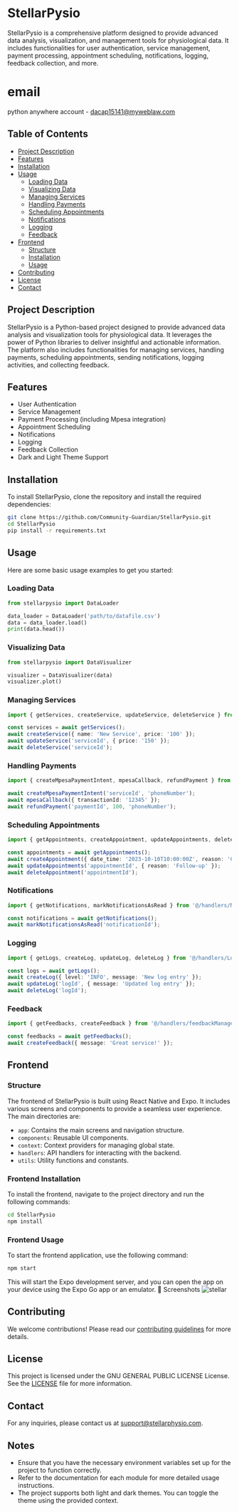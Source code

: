 # StellarPysio

StellarPysio is a comprehensive platform designed to provide advanced data analysis, visualization, and management tools for physiological data. It includes functionalities for user authentication, service management, payment processing, appointment scheduling, notifications, logging, feedback collection, and more.
# email

python anywhere account - dacap15141@myweblaw.com
## Table of Contents
- [Project Description](#project-description)
- [Features](#features)
- [Installation](#installation)
- [Usage](#usage)
  - [Loading Data](#loading-data)
  - [Visualizing Data](#visualizing-data)
  - [Managing Services](#managing-services)
  - [Handling Payments](#handling-payments)
  - [Scheduling Appointments](#scheduling-appointments)
  - [Notifications](#notifications)
  - [Logging](#logging)
  - [Feedback](#feedback)
- [Frontend](#frontend)
  - [Structure](#structure)
  - [Installation](#frontend-installation)
  - [Usage](#frontend-usage)
- [Contributing](#contributing)
- [License](#license)
- [Contact](#contact)

## Project Description
StellarPysio is a Python-based project designed to provide advanced data analysis and visualization tools for physiological data. It leverages the power of Python libraries to deliver insightful and actionable information. The platform also includes functionalities for managing services, handling payments, scheduling appointments, sending notifications, logging activities, and collecting feedback.

## Features
- User Authentication
- Service Management
- Payment Processing (including Mpesa integration)
- Appointment Scheduling
- Notifications
- Logging
- Feedback Collection
- Dark and Light Theme Support

## Installation
To install StellarPysio, clone the repository and install the required dependencies:

```bash
git clone https://github.com/Community-Guardian/StellarPysio.git
cd StellarPysio
pip install -r requirements.txt
```

## Usage
Here are some basic usage examples to get you started:

### Loading Data
```python
from stellarpysio import DataLoader

data_loader = DataLoader('path/to/datafile.csv')
data = data_loader.load()
print(data.head())
```

### Visualizing Data
```python
from stellarpysio import DataVisualizer

visualizer = DataVisualizer(data)
visualizer.plot()
```

### Managing Services
```typescript
import { getServices, createService, updateService, deleteService } from '@/handlers/servicesManager';

const services = await getServices();
await createService({ name: 'New Service', price: '100' });
await updateService('serviceId', { price: '150' });
await deleteService('serviceId');
```

### Handling Payments
```typescript
import { createMpesaPaymentIntent, mpesaCallback, refundPayment } from '@/handlers/paymentManager';

await createMpesaPaymentIntent('serviceId', 'phoneNumber');
await mpesaCallback({ transactionId: '12345' });
await refundPayment('paymentId', 100, 'phoneNumber');
```

### Scheduling Appointments
```typescript
import { getAppointments, createAppointment, updateAppointments, deleteAppointment } from '@/handlers/appointmentManager';

const appointments = await getAppointments();
await createAppointment({ date_time: '2023-10-10T10:00:00Z', reason: 'Consultation' });
await updateAppointments('appointmentId', { reason: 'Follow-up' });
await deleteAppointment('appointmentId');
```

### Notifications
```typescript
import { getNotifications, markNotificationsAsRead } from '@/handlers/NotificationsManager';

const notifications = await getNotifications();
await markNotificationsAsRead('notificationId');
```

### Logging
```typescript
import { getLogs, createLog, updateLog, deleteLog } from '@/handlers/LogsManager';

const logs = await getLogs();
await createLog({ level: 'INFO', message: 'New log entry' });
await updateLog('logId', { message: 'Updated log entry' });
await deleteLog('logId');
```

### Feedback
```typescript
import { getFeedbacks, createFeedback } from '@/handlers/feedbackManager';

const feedbacks = await getFeedbacks();
await createFeedback({ message: 'Great service!' });
```

## Frontend

### Structure
The frontend of StellarPysio is built using React Native and Expo. It includes various screens and components to provide a seamless user experience. The main directories are:

- `app`: Contains the main screens and navigation structure.
- `components`: Reusable UI components.
- `context`: Context providers for managing global state.
- `handlers`: API handlers for interacting with the backend.
- `utils`: Utility functions and constants.

### Frontend Installation
To install the frontend, navigate to the project directory and run the following commands:

```bash
cd StellarPysio
npm install
```

### Frontend Usage
To start the frontend application, use the following command:

```bash
npm start
```

This will start the Expo development server, and you can open the app on your device using the Expo Go app or an emulator.
📸 Screenshots
![stellar](https://github.com/user-attachments/assets/fe8bbd55-9f3f-48e6-8912-c27ef9112cbe)

## Contributing
We welcome contributions! Please read our [contributing guidelines](CONTRIBUTING.md) for more details.

## License
This project is licensed under the GNU GENERAL PUBLIC LICENSE License. See the [LICENSE](LICENSE) file for more information.

## Contact
For any inquiries, please contact us at support@stellarphysio.com.

## Notes
- Ensure that you have the necessary environment variables set up for the project to function correctly.
- Refer to the documentation for each module for more detailed usage instructions.
- The project supports both light and dark themes. You can toggle the theme using the provided context.
